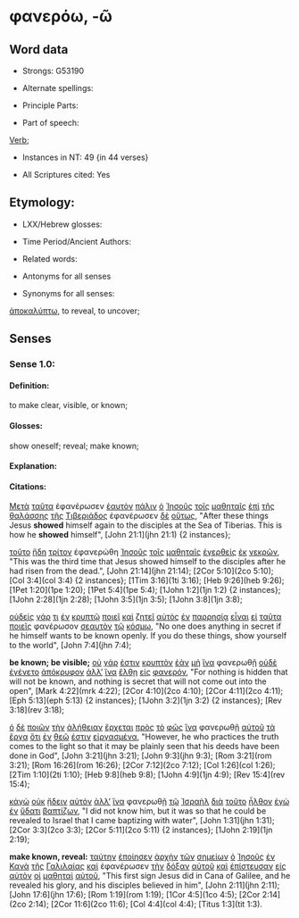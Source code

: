 # φανερόω, -ῶ 

<!-- Status: S2=NeedsFinalCheck -->
<!-- Lexica used for edits: BDAG, FFM, LN, A-S -->

## Word data

* Strongs: G53190

* Alternate spellings:

* Principle Parts: 

* Part of speech: 

[Verb](http://ugg.readthedocs.io/en/latest/verb.html); 

* Instances in NT: 49 {in 44 verses}

* All Scriptures cited: Yes

## Etymology: 

* LXX/Hebrew glosses: 

* Time Period/Ancient Authors: 

* Related words: 

* Antonyms for all senses

* Synonyms for all senses: 

[ἀποκαλύπτω](../G06010/01.md), to reveal, to uncover;

## Senses 

### Sense 1.0:

#### Definition: 

to make clear, visible, or known;

#### Glosses:

show oneself; reveal; make known;

#### Explanation:

#### Citations:

[Μετὰ](../G33260/01.md) [ταῦτα](../G37780/01.md) ἐφανέρωσεν [ἑαυτὸν](../G14380/01.md) [πάλιν](../G38250/01.md) [ὁ](../G35880/01.md) [Ἰησοῦς](../G24240/01.md) [τοῖς](../G35880/01.md) [μαθηταῖς](../G31010/01.md) [ἐπὶ](../G19090/01.md) [τῆς](../G35880/01.md) [θαλάσσης](../G22810/01.md) [τῆς](../G35880/01.md) [Τιβεριάδος](../G50850/01.md) ἐφανέρωσεν [δὲ](../G11610/01.md) [οὕτως](../G37790/01.md), "After these things Jesus **showed** himself again to the disciples at the Sea of Tiberias. This is how he **showed** himself", [John 21:1](jhn 21:1) {2 instances}; 	

[τοῦτο](../G37780/01.md) [ἤδη](../G22350/01.md) [τρίτον](../G51540/01.md) ἐφανερώθη [Ἰησοῦς](../G24240/01.md) [τοῖς](../G35880/01.md) [μαθηταῖς](../G31010/01.md) [ἐγερθεὶς](../G14530/01.md) [ἐκ](../G15370/01.md) [νεκρῶν](../G34980/01.md), "This was the third time that Jesus showed himself to the disciples after he had risen from the dead.", [John 21:14](jhn 21:14); [2Cor 5:10](2co 5:10); [Col 3:4](col 3:4) {2 instances}; [1Tim 3:16](1ti 3:16); [Heb 9:26](heb 9:26); [1Pet 1:20](1pe 1:20); [1Pet 5:4](1pe 5:4); [1John 1:2](1jn 1:2) {2 instances}; [1John 2:28](1jn 2:28); [1John 3:5](1jn 3:5); [1John 3:8](1jn 3:8);

[οὐδεὶς](../G37620/01.md) [γάρ](../G10630/01.md) [τι](../G51000/01.md) [ἐν](../G17220/01.md) [κρυπτῷ](../G29270/01.md) [ποιεῖ](../G41600/01.md) [καὶ](../G25320/01.md) [ζητεῖ](../G22120/01.md) [αὐτὸς](../G08460/01.md) [ἐν](../G17220/01.md) [παρρησίᾳ](../G39540/01.md) [εἶναι](../G99999/01.md) [εἰ](../G14870/01.md) [ταῦτα](../G37780/01.md) [ποιεῖς](../G41600/01.md) φανέρωσον [σεαυτὸν](../G45720/01.md) [τῷ](../G35880/01.md) [κόσμῳ](../G28890/01.md), "No one does anything in secret if he himself wants to be known openly. If you do these things, show yourself to the world", [John 7:4](jhn 7:4); 

**be known; be visible;** [οὐ](../G37560/01.md) [γάρ](../G10630/01.md) [ἐστιν](../G99999/01.md) [κρυπτὸν](../G29270/01.md) [ἐὰν](../G14370/01.md) [μὴ](../G33610/01.md) [ἵνα](../G24430/01.md) φανερωθῇ [οὐδὲ](../G37610/01.md) [ἐγένετο](../G10960/01.md) [ἀπόκρυφον](../G06140/01.md) [ἀλλ’](../G02350/01.md) [ἵνα](../G24430/01.md) [ἔλθῃ](../G20640/01.md) [εἰς](../G15190/01.md) [φανερόν](../G53180/01.md), "For nothing is hidden that will not be known, and nothing is secret that will not come out into the open", [Mark 4:22](mrk 4:22); [2Cor 4:10](2co 4:10); [2Cor 4:11](2co 4:11); [Eph 5:13](eph 5:13) {2 instances}; [1John 3:2](1jn 3:2) {2 instances}; [Rev 3:18](rev 3:18); 

[ὁ](../G35880/01.md) [δὲ](../G11610/01.md) [ποιῶν](../G41600/01.md) [τὴν](../G35880/01.md) [ἀλήθειαν](../G02250/01.md) [ἔρχεται](../G20640/01.md) [πρὸς](../G43140/01.md) [τὸ](../G35880/01.md) [φῶς](../G54570/01.md) [ἵνα](../G24430/01.md) φανερωθῇ [αὐτοῦ](../G08460/01.md) [τὰ](../G35880/01.md) [ἔργα](../G20410/01.md) [ὅτι](../G37540/01.md) [ἐν](../G17220/01.md) [θεῷ](../G23160/01.md) [ἐστιν](../G99999/01.md) [εἰργασμένα](../G20380/01.md), "However, he who practices the truth comes to the light so that it may be plainly seen that his deeds have been done in God", [John 3:21](jhn 3:21); [John 9:3](jhn 9:3); [Rom 3:21](rom 3:21); [Rom 16:26](rom 16:26); [2Cor 7:12](2co 7:12); [Col 1:26](col 1:26); [2Tim 1:10](2ti 1:10); [Heb 9:8](heb 9:8); [1John 4:9](1jn 4:9); [Rev 15:4](rev 15:4);

[κἀγὼ](../G25040/01.md) [οὐκ](../G37560/01.md) [ᾔδειν](../G99999/01.md) [αὐτόν](../G08460/01.md) [ἀλλ’](../G02350/01.md) [ἵνα](../G24430/01.md) φανερωθῇ [τῷ](../G35880/01.md) [Ἰσραὴλ](../G24740/01.md) [διὰ](../G12230/01.md) [τοῦτο](../G37780/01.md) [ἦλθον](../G20640/01.md) [ἐγὼ](../G14730/01.md) [ἐν](../G17220/01.md) [ὕδατι](../G52040/01.md) [βαπτίζων](../G09070/01.md), "I did not know him, but it was so that he could be revealed to Israel that I came baptizing with water", [John 1:31](jhn 1:31); [2Cor 3:3](2co 3:3); [2Cor 5:11](2co 5:11) {2 instances}; [1John 2:19](1jn 2:19); 

**make known, reveal:** [ταύτην](../G37780/01.md) [ἐποίησεν](../G41600/01.md) [ἀρχὴν](../G07460/01.md) [τῶν](../G35880/01.md) [σημείων](../G45920/01.md) [ὁ](../G35880/01.md) [Ἰησοῦς](../G24240/01.md) [ἐν](../G17220/01.md) [Κανὰ](../G25800/01.md) [τῆς](../G35880/01.md) [Γαλιλαίας](../G10560/01.md) [καὶ](../G25320/01.md) ἐφανέρωσεν [τὴν](../G35880/01.md) [δόξαν](../G13910/01.md) [αὐτοῦ](../G08460/01.md) [καὶ](../G25320/01.md) [ἐπίστευσαν](../G41000/01.md) [εἰς](../G15190/01.md) [αὐτὸν](../G08460/01.md) [οἱ](../G35880/01.md) [μαθηταὶ](../G31010/01.md) [αὐτοῦ](../G08460/01.md), "This first sign Jesus did in Cana of Galilee, and he revealed his glory, and his disciples believed in him", [John 2:11](jhn 2:11); [John 17:6](jhn 17:6); [Rom 1:19](rom 1:19); [1Cor 4:5](1co 4:5); [2Cor 2:14](2co 2:14); [2Cor 11:6](2co 11:6); [Col 4:4](col 4:4); [Titus 1:3](tit 1:3). 	














